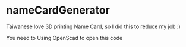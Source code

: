 # nameCardGenerator
Taiwanese love 3D printing Name Card, so I did this to reduce my job :)

You need to Using OpenScad to open this code
